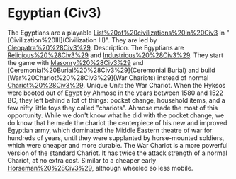 # Egyptian (Civ3)

The Egyptians are a playable [List%20of%20civilizations%20in%20Civ3](civilization) in "[Civilization%20III](Civilization III)". They are led by [Cleopatra%20%28Civ3%29](Cleopatra).
Description.
The Egyptians are [Religious%20%28Civ3%29](Religious) and [Industrious%20%28Civ3%29](Industrious). They start the game with [Masonry%20%28Civ3%29](Masonry) and [Ceremonial%20Burial%20%28Civ3%29](Ceremonial Burial) and build [War%20Chariot%20%28Civ3%29](War Chariots) instead of normal [Chariot%20%28Civ3%29](Chariots).
Unique Unit: the War Chariot.
When the Hyksos were booted out of Egypt by Ahmose in the years between 1580 and 1522 BC, they left behind a lot of things: pocket change, household items, and a few nifty little toys they called "chariots". Ahmose made the most of this opportunity. While we don't know what he did with the pocket change, we do know that he made the chariot the centerpiece of his new and improved Egyptian army, which dominated the Middle Eastern theatre of war for hundreds of years, until they were supplanted by horse-mounted soldiers, which were cheaper and more durable.
The War Chariot is a more powerful version of the standard Chariot. It has twice the attack strength of a normal Chariot, at no extra cost. Similar to a cheaper early [Horseman%20%28Civ3%29](Horseman), although wheeled so less mobile.